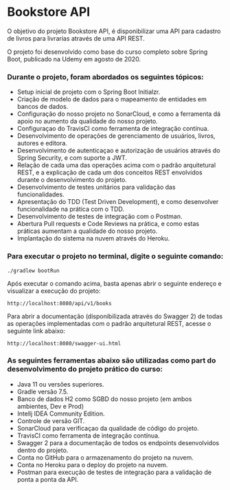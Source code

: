 # Bookstore API

O objetivo do projeto Bookstore API, é disponibilizar uma API para cadastro de livros para livrarias através de uma API REST.

O projeto foi desenvolvido como base do curso completo sobre Spring Boot, publicado na Udemy em agosto de 2020.


### Durante o projeto, foram abordados os seguintes tópicos:
- Setup inicial de projeto com o Spring Boot Initialzr.
- Criação de modelo de dados para o mapeamento de entidades em bancos de dados.
- Configuração do nosso projeto no SonarCloud, e como a ferramenta dá apoio no aumento da qualidade do nosso projeto.
- Configuraçao do TravisCI como ferramenta de integração contínua.
- Desenvolvimento de operações de gerenciamento de usuários, livros, autores e editora.
- Desenvolvimento de autenticaçao e autorização de usuários através do Spring Security, e com suporte a JWT.
- Relação de cada uma das operações acima com o padrão arquitetural REST, e a explicação de cada um dos conceitos REST envolvidos durante o desenvolvimento do projeto.
- Desenvolvimento de testes unitários para validação das funcionalidades.
- Apresentação do TDD (Test Driven Development), e como desenvolver funcionalidade na prática com o TDD.
- Desenvolvimento de testes de integração com o Postman.
- Abertura Pull requests e Code Reviews na prática, e como estas práticas aumentam a qualidade do nosso projeto.
- Implantação do sistema na nuvem através do Heroku.

### Para executar o projeto no terminal, digite o seguinte comando:
```
./gradlew bootRun
```

Após executar o comando acima, basta apenas abrir o seguinte endereço e visualizar a execução do projeto:
```
http://localhost:8080/api/v1/books
```

Para abrir a documentação (disponibilizada através do Swagger 2) de todas as operações implementadas com o padrão arquitetural REST, acesse o seguinte link abaixo:
```
http://localhost:8080/swagger-ui.html
```

### As seguintes ferramentas abaixo são utilizadas como part do desenvolvimento do projeto prático do curso:
- Java 11 ou versões superiores.
- Gradle versão 7.5.
- Banco de dados H2 como SGBD do nosso projeto (em ambos ambientes, Dev e Prod)
- Intellj IDEA Community Edition.
- Controle de versão GIT.
- SonarCloud para verificaçao da qualidade de código do projeto.
- TravisCI como ferramenta de integração contínua.
- Swagger 2 para a documentação de todos os endpoints desenvolvidos dentro do projeto.
- Conta no GitHub para o armazenamento do projeto na nuvem.
- Conta no Heroku para o deploy do projeto na nuvem.
- Postman para execução de testes de integração para a validação de ponta a ponta da API.
